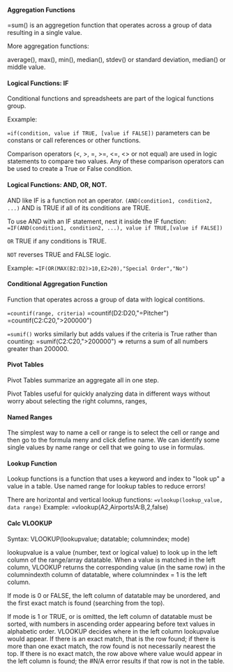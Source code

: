 #### Aggregation Functions

=sum() is an aggregetion function that operates across a group of data resulting in a single value.

More aggregation functions:

average(), max(), min(), median(), stdev() or standard deviation, median() or middle value.

#### Logical Functions: **IF**

Conditional functions and spreadsheets are part of the logical functions group. 

Exxample:

`=if(condition, value if TRUE, [value if FALSE])` parameters can be constans or call references or other functions. 

Comparison operators (<, >, =, >=, <=, <> or not equal) are used in logic statements to compare two values. Any of these comparison operators can be used to create a True or False condition.


#### Logical Functions: AND, OR, NOT.

AND like IF is a function not an operator. 
`(AND(condition1, condition2, ...)` AND is TRUE if all of its conditions are TRUE.

To use AND with an IF statement, nest it inside the IF function:
`=IF(AND(condition1, condition2, ...),
	value if TRUE,[value if FALSE])` 

`OR` TRUE if any conditions is TRUE.

`NOT` reverses TRUE and FALSE logic.

Example: `=IF(OR(MAX(B2:D2)>10,E2>20),"Special Order","No")`

#### Conditional Aggregation Function

Function that operates across a group of data with logical contitions.

`=countif(range, criteria)`
=countif(D2:D20,"=Pitcher")
=countif(C2:C20,">200000")

`=sumif()` works similarly but adds values if the criteria is True rather than counting:
=sumif(C2:C20,">200000") => returns a sum of all numbers greater than 200000.

#### Pivot Tables

Pivot Tables summarize an aggregate all in one step. 

Pivot Tables useful for quickly analyzing data in different ways without worry about selecting the right columns, ranges, 

#### Named Ranges

The simplest way to name a cell or range is to select the cell or range and then go to the formula meny and click define name. We can identify some single values by name range or cell that we going to use in formulas.

#### Lookup Function

Lookup functions is a function that uses a keyword and index to "look up" a value in a table.
Use named range for lookup tables to reduce errors!

There are horizontal and vertical lookup functions:
`=vlookup(lookup_value, data range)`
Example:
=vlookup(A2,Airports!A:B,2,false)

#### **Calc VLOOKUP**

Syntax:
VLOOKUP(lookupvalue; datatable; columnindex; mode)

lookupvalue is a value (number, text or logical value) to look up in the left column of the range/array datatable. When a value is matched in the left column, VLOOKUP returns the corresponding value (in the same row) in the columnindexth column of datatable, where columnindex = 1 is the left column.

If mode is 0 or FALSE, the left column of datatable may be unordered, and the first exact match is found (searching from the top).

If mode is 1 or TRUE, or is omitted, the left column of datatable must be sorted, with numbers in ascending order appearing before text values in alphabetic order. VLOOKUP decides where in the left column lookupvalue would appear. If there is an exact match, that is the row found; if there is more than one exact match, the row found is not necessarily nearest the top. If there is no exact match, the row above where value would appear in the left column is found; the #N/A error results if that row is not in the table.
